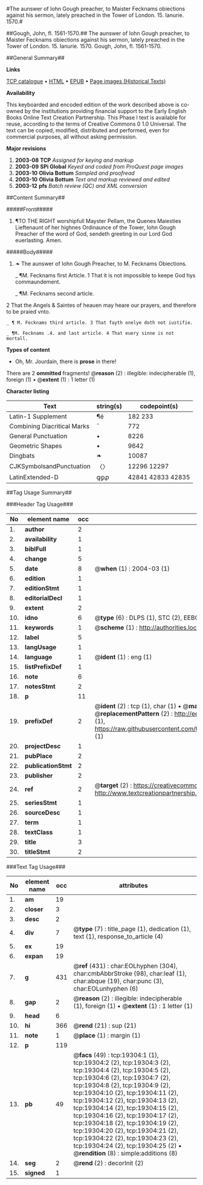 #The aunswer of Iohn Gough preacher, to Maister Fecknams obiections against his sermon, lately preached in the Tower of London. 15. Ianurie. 1570.#

##Gough, John, fl. 1561-1570.##
The aunswer of Iohn Gough preacher, to Maister Fecknams obiections against his sermon, lately preached in the Tower of London. 15. Ianurie. 1570.
Gough, John, fl. 1561-1570.

##General Summary##

**Links**

[TCP catalogue](http://www.ota.ox.ac.uk/tcp/)  • 
[HTML](http://tei.it.ox.ac.uk/tcp/Texts-HTML/free/A01/A01987.html)  • 
[EPUB](http://tei.it.ox.ac.uk/tcp/Texts-EPUB/free/A01/A01987.epub) • 
[Page images (Historical Texts)](https://data.historicaltexts.jisc.ac.uk/view?pubId=eebo-99853903e&pageId=eebo-99853903e-19304-1)

**Availability**

This keyboarded and encoded edition of the
	       work described above is co-owned by the institutions
	       providing financial support to the Early English Books
	       Online Text Creation Partnership. This Phase I text is
	       available for reuse, according to the terms of Creative
	       Commons 0 1.0 Universal. The text can be copied,
	       modified, distributed and performed, even for
	       commercial purposes, all without asking permission.

**Major revisions**

1. __2003-08__ __TCP__ *Assigned for keying and markup*
1. __2003-09__ __SPi Global__ *Keyed and coded from ProQuest page images*
1. __2003-10__ __Olivia Bottum__ *Sampled and proofread*
1. __2003-10__ __Olivia Bottum__ *Text and markup reviewed and edited*
1. __2003-12__ __pfs__ *Batch review (QC) and XML conversion*

##Content Summary##

#####Front#####

1. ¶TO THE RIGHT worshipfull Mayster Pellam, the Quenes Maiesties Lieftenaunt of her highnes Ordinaunce of the Tower, Iohn Gough Preacher of the word of God, sendeth greeting in our Lord God euerlasting. Amen.

#####Body#####

1. ❧ The aunswer of Iohn Gough Preacher, to M. Fecknams Obiections.

    _ ¶M. Fecknams first Article. 1 That it is not impossible to keepe God hys commaundement.

    _ ¶M. Fecknams second article.

2 That the Angels & Saintes of heauen may heare our prayers, and therefore to be praied vnto.

    _ ¶ M. Fecknams third article. 3 That fayth onelye doth not iustifie.

    _ ¶M. Fecknams .4. and last article. 4 That euery sinne is not mortall.

**Types of content**

  * Oh, Mr. Jourdain, there is **prose** in there!

There are 2 **ommitted** fragments! 
 @__reason__ (2) : illegible: indecipherable (1), foreign (1)  •  @__extent__ (1) : 1 letter (1)

**Character listing**


|Text|string(s)|codepoint(s)|
|---|---|---|
|Latin-1 Supplement|¶é|182 233|
|Combining             Diacritical Marks|̄|772|
|General Punctuation|•|8226|
|Geometric Shapes|▪|9642|
|Dingbats|❧|10087|
|CJKSymbolsandPunctuation|〈〉|12296 12297|
|LatinExtended-D|ꝙꝑꝓ|42841 42833 42835|

##Tag Usage Summary##

###Header Tag Usage###

|No|element name|occ|attributes|
|---|---|---|---|
|1.|__author__|2||
|2.|__availability__|1||
|3.|__biblFull__|1||
|4.|__change__|5||
|5.|__date__|8| @__when__ (1) : 2004-03 (1)|
|6.|__edition__|1||
|7.|__editionStmt__|1||
|8.|__editorialDecl__|1||
|9.|__extent__|2||
|10.|__idno__|6| @__type__ (6) : DLPS (1), STC (2), EEBO-CITATION (1), PROQUEST (1), VID (1)|
|11.|__keywords__|1| @__scheme__ (1) : http://authorities.loc.gov/ (1)|
|12.|__label__|5||
|13.|__langUsage__|1||
|14.|__language__|1| @__ident__ (1) : eng (1)|
|15.|__listPrefixDef__|1||
|16.|__note__|6||
|17.|__notesStmt__|2||
|18.|__p__|11||
|19.|__prefixDef__|2| @__ident__ (2) : tcp (1), char (1)  •  @__matchPattern__ (2) : ([0-9\-]+):([0-9IVX]+) (1), (.+) (1)  •  @__replacementPattern__ (2) : http://eebo.chadwyck.com/downloadtiff?vid=$1&page=$2 (1), https://raw.githubusercontent.com/textcreationpartnership/Texts/master/tcpchars.xml#$1 (1)|
|20.|__projectDesc__|1||
|21.|__pubPlace__|2||
|22.|__publicationStmt__|2||
|23.|__publisher__|2||
|24.|__ref__|2| @__target__ (2) : https://creativecommons.org/publicdomain/zero/1.0/ (1), http://www.textcreationpartnership.org/docs/. (1)|
|25.|__seriesStmt__|1||
|26.|__sourceDesc__|1||
|27.|__term__|1||
|28.|__textClass__|1||
|29.|__title__|3||
|30.|__titleStmt__|2||


###Text Tag Usage###

|No|element name|occ|attributes|
|---|---|---|---|
|1.|__am__|19||
|2.|__closer__|3||
|3.|__desc__|2||
|4.|__div__|7| @__type__ (7) : title_page (1), dedication (1), text (1), response_to_article (4)|
|5.|__ex__|19||
|6.|__expan__|19||
|7.|__g__|431| @__ref__ (431) : char:EOLhyphen (304), char:cmbAbbrStroke (98), char:leaf (1), char:abque (19), char:punc (3), char:EOLunhyphen (6)|
|8.|__gap__|2| @__reason__ (2) : illegible: indecipherable (1), foreign (1)  •  @__extent__ (1) : 1 letter (1)|
|9.|__head__|6||
|10.|__hi__|366| @__rend__ (21) : sup (21)|
|11.|__note__|1| @__place__ (1) : margin (1)|
|12.|__p__|119||
|13.|__pb__|49| @__facs__ (49) : tcp:19304:1 (1), tcp:19304:2 (2), tcp:19304:3 (2), tcp:19304:4 (2), tcp:19304:5 (2), tcp:19304:6 (2), tcp:19304:7 (2), tcp:19304:8 (2), tcp:19304:9 (2), tcp:19304:10 (2), tcp:19304:11 (2), tcp:19304:12 (2), tcp:19304:13 (2), tcp:19304:14 (2), tcp:19304:15 (2), tcp:19304:16 (2), tcp:19304:17 (2), tcp:19304:18 (2), tcp:19304:19 (2), tcp:19304:20 (2), tcp:19304:21 (2), tcp:19304:22 (2), tcp:19304:23 (2), tcp:19304:24 (2), tcp:19304:25 (2)  •  @__rendition__ (8) : simple:additions (8)|
|14.|__seg__|2| @__rend__ (2) : decorInit (2)|
|15.|__signed__|1||
